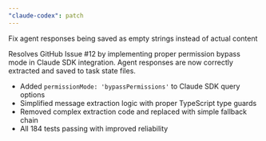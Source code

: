 ```yaml
---
"claude-codex": patch
---
```


Fix agent responses being saved as empty strings instead of actual content

Resolves GitHub Issue #12 by implementing proper permission bypass mode in Claude SDK integration. Agent responses are now correctly extracted and saved to task state files.

- Added `permissionMode: 'bypassPermissions'` to Claude SDK query options
- Simplified message extraction logic with proper TypeScript type guards  
- Removed complex extraction code and replaced with simple fallback chain
- All 184 tests passing with improved reliability